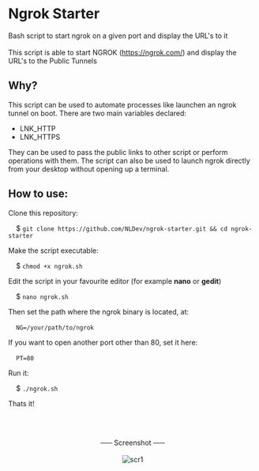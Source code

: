 # Ngrok Starter
Bash script to start ngrok on a given port and display the URL's to it
<br><br>
This script is able to start NGROK (https://ngrok.com/) and display the URL's to the Public Tunnels

## Why?

This script can be used to automate processes like launchen an ngrok tunnel on boot.
There are two main variables declared:

- LNK_HTTP
- LNK_HTTPS

They can be used to pass the public links to other script or perform operations with them.
The script can also be used to launch ngrok directly from your desktop without opening up a terminal. 

## How to use:

Clone this repository:

&nbsp;&nbsp;&nbsp;&nbsp;$ `git clone https://github.com/NLDev/ngrok-starter.git && cd ngrok-starter` 

Make the script executable:

&nbsp;&nbsp;&nbsp;&nbsp;$ `chmod +x ngrok.sh` 

Edit the script in your favourite editor (for example **nano** or **gedit**)

&nbsp;&nbsp;&nbsp;&nbsp;$ `nano ngrok.sh` 

Then set the path where the ngrok binary is located, at:

&nbsp;&nbsp;&nbsp;&nbsp;`NG=/your/path/to/ngrok`

If you want to open another port other than 80, set it here:

&nbsp;&nbsp;&nbsp;&nbsp;`PT=80`

Run it:

&nbsp;&nbsp;&nbsp;&nbsp;$ `./ngrok.sh` 

Thats it!

<br>

<p align="center">
<br>
<strike>&nbsp;&nbsp;&nbsp;&nbsp;&nbsp;&nbsp;</strike> Screenshot <strike>&nbsp;&nbsp;&nbsp;&nbsp;&nbsp;&nbsp;</strike><br><br>
<img src="https://raw.githubusercontent.com/NLDev/ngrok-starter/master/.scr/scr1.png" alt="scr1" />
</p>
